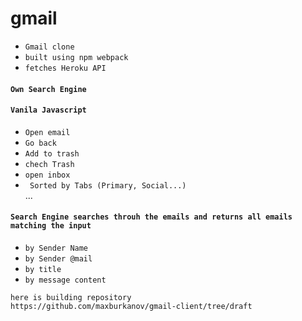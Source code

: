 # gmail
- ```Gmail clone ```<br/>
- ```built using npm webpack``` <br/>
- ```fetches Heroku API``` <br/>
#### ```Own Search Engine```
#### ```Vanila Javascript``` <br/>
- ```Open email``` <br/>
- ```Go back``` <br/>
- ```Add to trash``` <br/>
- ```chech Trash``` <br/>
- ```open inbox``` <br/>
- ``` Sorted by Tabs (Primary, Social...)``` <br/>
... 
#### ```Search Engine searches throuh the emails and returns all emails matching the input ```
- ```by Sender Name``` <br/>
- ```by Sender @mail``` <br/>
- ```by title``` <br/>
- ```by message content```

```
here is building repository
https://github.com/maxburkanov/gmail-client/tree/draft
```
